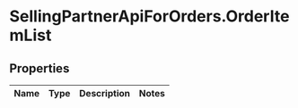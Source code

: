 # SellingPartnerApiForOrders.OrderItemList

## Properties
Name | Type | Description | Notes
------------ | ------------- | ------------- | -------------
